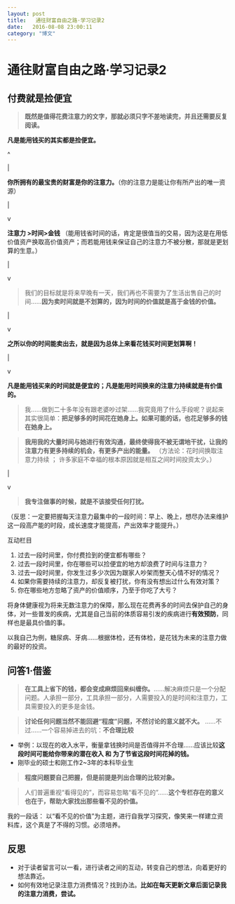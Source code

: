```yaml
---
layout: post
title:   通往财富自由之路·学习记录2
date:   2016-08-08 23:00:11
category: "博文"
---
```

# 通往财富自由之路·学习记录2

## 付费就是捡便宜





> **既然是值得花费注意力的文字，那就必须只字不差地读完，并且还需要反复阅读。**





**凡是能用钱买的其实都是捡便宜。**

 ^

 |

**你所拥有的最宝贵的财富是你的注意力。**（你的注意力是能让你有所产出的唯一资源）

 |

 v

**注意力 >时间>金钱**  （能用钱省时间的话，肯定是很值当的交易，因为这是在用低价值资产换取高价值资产；而若能用钱来保证自己的注意力不被分散，那就是更划算的生意。）

 |

 v

> 我们的目标就是将来早晚有一天，我们再也不需要为了生活出售自己的时间……**因为卖时间就是不划算的，因为时间的价值就是高于金钱的价值。**

 |

 v

**之所以你的时间能卖出去，就是因为总体上来看花钱买时间更划算啊！**

 |

 v

**凡是能用钱买来的时间就是便宜的；凡是能用时间换来的注意力持续就是有价值的。**








> 我……做到二十多年没有跟老婆吵过架……我究竟用了什么手段呢？说起来其实很简单：**把足够多的时间花在她身上。如果可能的话，也花足够多的钱在她身上。**



>  **我用我的大量时间与她进行有效沟通，最终使得我不被无谓地干扰，让我的注意力有更多持续的机会，有更多产出的能量。**  （方法论：花时间换取注意力持续  ；  许多家庭不幸福的根本原因就是相互之间时间投资太少。）

 |

 v

> **我专注做事的时候，就是不该接受任何打扰。**

（反思：一定要把握每天注意力最集中的一段时间：早上、晚上，想尽办法来维护这一段高产能的时段，成长速度才能提高，产出效率才能提升。）









互动栏目

1. 过去一段时间里，你付费捡到的便宜都有哪些？
2. 过去一段时间里，你在哪些可以捡便宜的地方却浪费了时间与注意力？
3. 过去一段时间里，你发生过多少次因为跟家人吵架而整天心情不好的情况？
4. 如果你需要持续的注意力，却反复被打扰，你有没有想出过什么有效对策？
5. 你在哪些地方忽略了资产的价值顺序，乃至于你吃了大亏？





将身体健康视为将来无数注意力的保障，那么现在花费再多的时间去保护自己的身体，对一些普发的疾病，尤其是自己当前的体质容易引发的疾病进行**有效预防**，同样也是最具价值的事。

以我自己为例，糖尿病、牙病……根据体检，还有体检，是花钱为未来的注意力做的最好的投资。





## 问答1·借鉴

  

> **在工具上省下的钱，都会变成麻烦回来纠缠你。**……解决麻烦只是一个分配问题。人承担一部分，工具承担一部分，人需要投入的是时间和注意力，工具需要投入的更多是金钱。



>  **讨论任何问题当然不能回避“程度”问题，不然讨论的意义就不大。** ……不过……一个容易掉进去的坑：**不合理比较** 

* 举例：以现在的收入水平，衡量拿钱换时间是否值得并不合理……应该比较**这段时间可能给你带来的潜在收入 和 为了节省这段时间花掉的钱。** 
* 刚毕业的硕士和刚工作2~3年的本科毕业生

> **程度问题要自己把握，但是前提是列出合理的比较对象。**



> 人们普遍重视“看得见的”，而容易忽略“看不见的”……**这个专栏存在的意义也在于，帮助大家找出那些看不见的价值。**



我的一段话： 以“看不见的价值”为主题，进行自我学习探究，像笑来一样建立资料库，这个真是了不得的习惯。必须培养。



## 反思

* 对于读者留言可以一看，进行读者之间的互动，转变自己的想法，向着更好的想法靠近。
* 如何有效地记录注意力消费情况？找到办法。**比如在每天更新文章后面记录我的注意力消费，尝试。**





